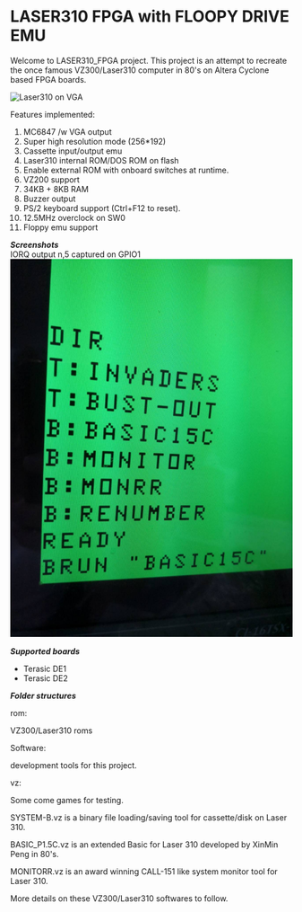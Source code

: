 # LASER310 FPGA with FLOOPY DRIVE EMU

Welcome to LASER310_FPGA project. This project is an attempt to recreate the once famous VZ300/Laser310 computer in 80's on Altera Cyclone based FPGA boards.

<img src="doc/images/Laser310onVGA.jpeg" alt="Laser310 on VGA" width="400"/>


Features implemented:
1. MC6847 /w VGA output
2. Super high resolution mode (256*192)
3. Cassette input/output emu
4. Laser310 internal ROM/DOS ROM on flash
5. Enable external ROM with onboard switches at runtime.
6. VZ200 support
7. 34KB + 8KB RAM
8. Buzzer output
9. PS/2 keyboard support (Ctrl+F12 to reset).
10. 12.5MHz overclock on SW0
11. Floppy emu support

***Screenshots***  
IORQ output n,5 captured on GPIO1  
<img src="doc/floppy_01.jpg" alt="IORQ on output"/>  

***Supported boards***

- Terasic DE1
- Terasic DE2

***Folder structures***

rom:

VZ300/Laser310 roms

Software:

development tools for this project. 

vz:

Some come games for testing.

SYSTEM-B.vz is a binary file loading/saving tool for cassette/disk on Laser 310.

BASIC_P1.5C.vz is an extended Basic for Laser 310 developed by XinMin Peng in 80's.

MONITORR.vz is an award winning CALL-151 like system monitor tool for Laser 310.

More details on these VZ300/Laser310 softwares to follow.

